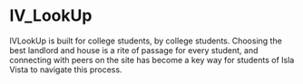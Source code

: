 # IV_LookUp
IVLookUp is built for college students, by college students. Choosing the best landlord and house is a rite of passage for every student, and connecting with peers on the site has become a key way for students of Isla Vista to navigate this process.
